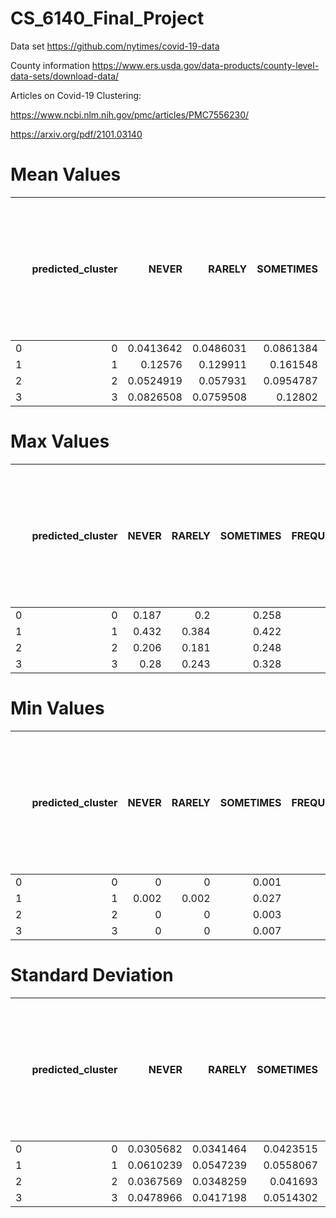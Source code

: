# CS_6140_Final_Project

Data set https://github.com/nytimes/covid-19-data

County information https://www.ers.usda.gov/data-products/county-level-data-sets/download-data/

Articles on Covid-19 Clustering:

https://www.ncbi.nlm.nih.gov/pmc/articles/PMC7556230/

https://arxiv.org/pdf/2101.03140

# Mean Values

|    |   predicted_cluster |     NEVER |    RARELY |   SOMETIMES |   FREQUENTLY |   ALWAYS |   2013 Rural-urban Continuum Code |   2013 Urban Influence Code |   Percent of adults with less than a high school diploma, 2014-18 |   Percent of adults with a high school diploma only, 2014-18 |   Percent of adults completing some college or associate's degree, 2014-18 |   Percent of adults with a bachelor's degree or higher, 2014-18 |   Unemployment_rate_2019 |   Med_HH_Income_Percent_of_State_Total_2019 |      cases |      deaths |
|---:|--------------------:|----------:|----------:|------------:|-------------:|---------:|----------------------------------:|----------------------------:|------------------------------------------------------------------:|-------------------------------------------------------------:|---------------------------------------------------------------------------:|----------------------------------------------------------------:|-------------------------:|--------------------------------------------:|-----------:|------------:|
|  0 |                   0 | 0.0413642 | 0.0486031 |   0.0861384 |     0.19315  | 0.630704 |                           1.98564 |                     1.81854 |                                                           9.60927 |                                                      27.2078 |                                                                    30.3474 |                                                         32.8342 |                  3.36188 |                                    109.045  | 0.0105979  | 0.000306391 |
|  1 |                   1 | 0.12576   | 0.129911  |   0.161548  |     0.22913  | 0.353648 |                           6.50398 |                     7.18588 |                                                          11.3316  |                                                      36.3681 |                                                                    32.9619 |                                                         19.3341 |                  3.54861 |                                     87.8667 | 0.00557858 | 8.30641e-05 |
|  2 |                   2 | 0.0524919 | 0.057931  |   0.0954787 |     0.199949 | 0.594157 |                           5.49046 |                     5.73275 |                                                          13.2001  |                                                      35.1257 |                                                                    31.9919 |                                                         19.6849 |                  4.46373 |                                     81.6763 | 0.00598695 | 0.000124913 |
|  3 |                   3 | 0.0826508 | 0.0759508 |   0.12802   |     0.198123 | 0.515265 |                           5.59846 |                     5.64615 |                                                          21.5488  |                                                      38.5969 |                                                                    26.1732 |                                                         13.6802 |                  4.962   |                                     77.1722 | 0.0201703  | 0.000529526 |

# Max Values

|    |   predicted_cluster |   NEVER |   RARELY |   SOMETIMES |   FREQUENTLY |   ALWAYS |   2013 Rural-urban Continuum Code |   2013 Urban Influence Code |   Percent of adults with less than a high school diploma, 2014-18 |   Percent of adults with a high school diploma only, 2014-18 |   Percent of adults completing some college or associate's degree, 2014-18 |   Percent of adults with a bachelor's degree or higher, 2014-18 |   Unemployment_rate_2019 |   Med_HH_Income_Percent_of_State_Total_2019 |     cases |     deaths |
|---:|--------------------:|--------:|---------:|------------:|-------------:|---------:|----------------------------------:|----------------------------:|------------------------------------------------------------------:|-------------------------------------------------------------:|---------------------------------------------------------------------------:|----------------------------------------------------------------:|-------------------------:|--------------------------------------------:|----------:|-----------:|
|  0 |                   0 |   0.187 |    0.2   |       0.258 |        0.549 |    0.884 |                                 9 |                          12 |                                                              28.9 |                                                         44.2 |                                                                       42.5 |                                                            78.5 |                      7.4 |                                     234.523 | 0.0605116 | 0.00263087 |
|  1 |                   1 |   0.432 |    0.384 |       0.422 |        0.483 |    0.544 |                                 9 |                          12 |                                                              39.2 |                                                         53.1 |                                                                       47.3 |                                                            48.4 |                     10.1 |                                     134.54  | 0.0350263 | 0.00152847 |
|  2 |                   2 |   0.206 |    0.181 |       0.248 |        0.544 |    0.889 |                                 9 |                          12 |                                                              28.1 |                                                         52.2 |                                                                       48   |                                                            48.6 |                     11.3 |                                     128.405 | 0.0253624 | 0.00118718 |
|  3 |                   3 |   0.28  |    0.243 |       0.328 |        0.521 |    0.88  |                                 9 |                          12 |                                                              66.3 |                                                         55.6 |                                                                       38.9 |                                                            28.1 |                     19.3 |                                     122.787 | 0.139312  | 0.00402034 |

# Min Values

|    |   predicted_cluster |   NEVER |   RARELY |   SOMETIMES |   FREQUENTLY |   ALWAYS |   2013 Rural-urban Continuum Code |   2013 Urban Influence Code |   Percent of adults with less than a high school diploma, 2014-18 |   Percent of adults with a high school diploma only, 2014-18 |   Percent of adults completing some college or associate's degree, 2014-18 |   Percent of adults with a bachelor's degree or higher, 2014-18 |   Unemployment_rate_2019 |   Med_HH_Income_Percent_of_State_Total_2019 |       cases |   deaths |
|---:|--------------------:|--------:|---------:|------------:|-------------:|---------:|----------------------------------:|----------------------------:|------------------------------------------------------------------:|-------------------------------------------------------------:|---------------------------------------------------------------------------:|----------------------------------------------------------------:|-------------------------:|--------------------------------------------:|------------:|---------:|
|  0 |                   0 |   0     |    0     |       0.001 |        0.05  |    0.309 |                                 1 |                           1 |                                                               1.2 |                                                          5.5 |                                                                       11.4 |                                                            14.2 |                      1.8 |                                     53.9039 | 0.000804671 |        0 |
|  1 |                   1 |   0.002 |    0.002 |       0.027 |        0.068 |    0.115 |                                 1 |                           1 |                                                               1.4 |                                                         15.7 |                                                                       21.1 |                                                             8.5 |                      1.4 |                                     49.271  | 0.000178731 |        0 |
|  2 |                   2 |   0     |    0     |       0.003 |        0.038 |    0.3   |                                 1 |                           1 |                                                               1.6 |                                                         16.7 |                                                                       21.1 |                                                             8.9 |                      2.1 |                                     44.7013 | 0.000226219 |        0 |
|  3 |                   3 |   0     |    0     |       0.007 |        0.029 |    0.252 |                                 1 |                           1 |                                                               9.1 |                                                         19.1 |                                                                        5.8 |                                                             4.8 |                      1.7 |                                     39.9225 | 0.000369731 |        0 |

# Standard Deviation

|    |   predicted_cluster |     NEVER |    RARELY |   SOMETIMES |   FREQUENTLY |    ALWAYS |   2013 Rural-urban Continuum Code |   2013 Urban Influence Code |   Percent of adults with less than a high school diploma, 2014-18 |   Percent of adults with a high school diploma only, 2014-18 |   Percent of adults completing some college or associate's degree, 2014-18 |   Percent of adults with a bachelor's degree or higher, 2014-18 |   Unemployment_rate_2019 |   Med_HH_Income_Percent_of_State_Total_2019 |      cases |      deaths |
|---:|--------------------:|----------:|----------:|------------:|-------------:|----------:|----------------------------------:|----------------------------:|------------------------------------------------------------------:|-------------------------------------------------------------:|---------------------------------------------------------------------------:|----------------------------------------------------------------:|-------------------------:|--------------------------------------------:|-----------:|------------:|
|  0 |                   0 | 0.0305682 | 0.0341464 |   0.0423515 |    0.0594861 | 0.122169  |                           1.29597 |                     1.35462 |                                                           3.78583 |                                                      6.14998 |                                                                    4.5956  |                                                         9.89381 |                 0.785428 |                                     22.1416 | 0.00692087 | 0.000366176 |
|  1 |                   1 | 0.0610239 | 0.0547239 |   0.0558067 |    0.0627957 | 0.0738989 |                           2.20165 |                     3.20234 |                                                           4.4226  |                                                      5.61425 |                                                                    4.63654 |                                                         5.09422 |                 1.08148  |                                     13.1844 | 0.00463094 | 0.000157688 |
|  2 |                   2 | 0.0367569 | 0.0348259 |   0.041693  |    0.0613657 | 0.0941188 |                           2.22558 |                     3.15887 |                                                           4.40207 |                                                      5.74092 |                                                                    4.54844 |                                                         5.7535  |                 1.27151  |                                     12.9668 | 0.00484313 | 0.000162158 |
|  3 |                   3 | 0.0478966 | 0.0417198 |   0.0514302 |    0.0610432 | 0.10852   |                           2.2591  |                     2.96789 |                                                           5.82774 |                                                      5.85745 |                                                                    4.02801 |                                                         3.38834 |                 2.04702  |                                     13.8061 | 0.0151529  | 0.000586359 |
